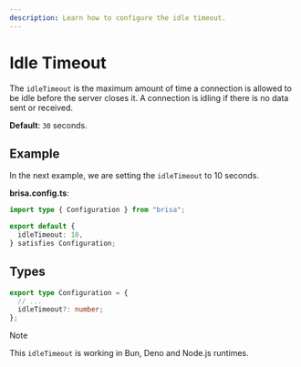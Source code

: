 ```yaml
---
description: Learn how to configure the idle timeout.
---
```


# Idle Timeout

The `idleTimeout` is the maximum amount of time a connection is allowed to be idle before the server closes it. A connection is idling if there is no data sent or received.

**Default**: `30` seconds.

## Example

In the next example, we are setting the `idleTimeout` to 10 seconds.

**brisa.config.ts**:

```ts 4
import type { Configuration } from "brisa";

export default {
  idleTimeout: 10,
} satisfies Configuration;
```

## Types

```ts
export type Configuration = {
  // ...
  idleTimeout?: number;
};
```

> [!NOTE]
>
> This `idleTimeout` is working in Bun, Deno and Node.js runtimes.
